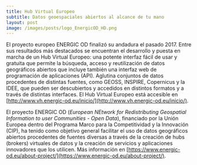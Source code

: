 ```yaml
---
title: Hub Virtual Europeo
subtitle: Datos geoespaciales abiertos al alcance de tu mano
layout: post
image: /images/posts/logo_EnergicOD_HD.png
---
```


El proyecto europeo ENERGIC OD finalizó su andadura el pasado 2017. Entre sus resultados más destacados se encuentran el desarrollo y puesta en marcha de un Hub Virtual Europeo: una potente interfaz fácil de usar y gratuita que permite la búsqueda, acceso y reutilización de datos geográficos abiertos que incluye también una interfaz web de programación de aplicaciones (API). Aglutina conjuntos de datos procedentes de distintas fuentes, como GEOSS, INSPIRE, Copernicus y la IDEE, que pueden ser descubiertos y accedidos en distintos formatos y a través de distintas interfaces. El Hub Virtual Europeo está accesible en [http://www.vh.energic-od.eu/inicio/](http://www.vh.energic-od.eu/inicio/).

El proyecto ENERGIC OD (_European NEtwork for Redistributing Geospatial Information to user Communities - Open Data_), financiado por la Unión Europea dentro del Programa Marco para la Competitividad y la Innovación (CIP), ha tenido como objetivo general facilitar el uso de datos geográficos abiertos procedentes de fuentes diversas a través de la creación de hubs (brokers) virtuales de datos y la creación de servicios y aplicaciones innovadores que los utilicen. Más información en [https://www.energic-od.eu/about-project/](https://www.energic-od.eu/about-project/).
